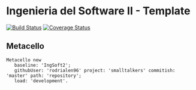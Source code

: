 # Ingenieria del Software II - Template

[![Build Status](https://travis-ci.org/uca-is2-2018/smalltalkers.svg?branch=master)](https://travis-ci.org/uca-is2-2018/smalltalkers)
[![Coverage Status](https://coveralls.io/repos/github/uca-is2-2018/smalltalkers/badge.svg?branch=master)](https://coveralls.io/github/uca-is2-2018/smalltalkers?branch=master)

## Metacello

```smalltalk
Metacello new
   baseline: 'IngSoft2';
   githubUser: 'rodrialen96' project: 'smalltalkers' commitish: 'master' path: 'repository';
   load: 'development'.
```
